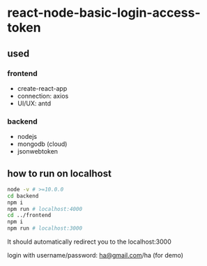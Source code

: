 # react-node-basic-login-access-token

## used

### frontend

- create-react-app
- connection: axios
- UI/UX: antd

### backend

- nodejs
- mongodb (cloud)
- jsonwebtoken

## how to run on localhost

```sh
node -v # >=10.0.0
cd backend
npm i
npm run # localhost:4000
cd ../frontend
npm i
npm run # localhost:3000
```

It should automatically redirect you to the localhost:3000

login with username/password: ha@gmail.com/ha (for demo)
